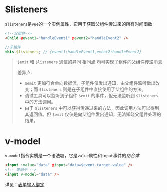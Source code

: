 # $listeners

`$listeners`是`vue`的一个实例属性，它用于获取父组件传过来的所有时间函数

```html
<!--父组件-->
<Child @event1="handleEvent1" @event2="handleEvent2" />
```

```js
//子组件
this.$listeners; // {event1:handleEvent1,event2:handleEvent2}
```

> `$emit` 和 `$listeners` 通信的异同
> 相同点:均可实现子组件向父组件传递消息
>
> 差异点:
>
> - `$emit` 更加符合单向数据流，子组件仅发出通知，由父组件监听做出改变；而 `$listeners` 则是在子组件中直接使用了父组件的方法。
> - 调试工具可以监听到子组件 `$emit` 的事件，但无法监听到 `$listeners` 中的方法调用。
> - 由于 `$listeners` 中可以获得传递过来的方法，因此调用方法可以得到其返回值。但 `$emit` 仅仅是向父组件发出通知，无法知晓父组件处理的结果。

# v-model

`v-model`指令实质是一个语法糖，它是`value`属性和`input`事件的*结合体*

```html
<input :value="data" @input="data=$event.target.value" />
<!-- 等同于 -->
<input v-model="data" />
```

详见：[表单输入绑定](https://cn.vuejs.org/v2/guide/forms.html)
